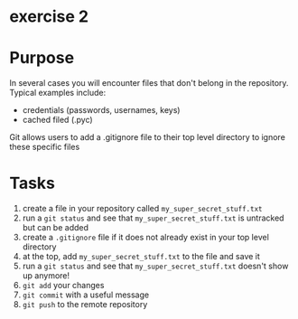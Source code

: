 # exercise 2

# Purpose
In several cases you will encounter files that don't belong in the repository. Typical examples include:
* credentials (passwords, usernames, keys)
* cached filed (.pyc)

Git allows users to add a .gitignore file to their top level directory to ignore these specific files

# Tasks
1. create a file in your repository called `my_super_secret_stuff.txt`
2. run a `git status` and see that `my_super_secret_stuff.txt` is untracked but can be added
3. create a `.gitignore` file if it does not already exist in your top level directory
4. at the top, add `my_super_secret_stuff.txt` to the file and save it
5. run a `git status` and see that `my_super_secret_stuff.txt` doesn't show up anymore!
6. `git add` your changes
7. `git commit` with a useful message
8. `git push` to the remote repository

